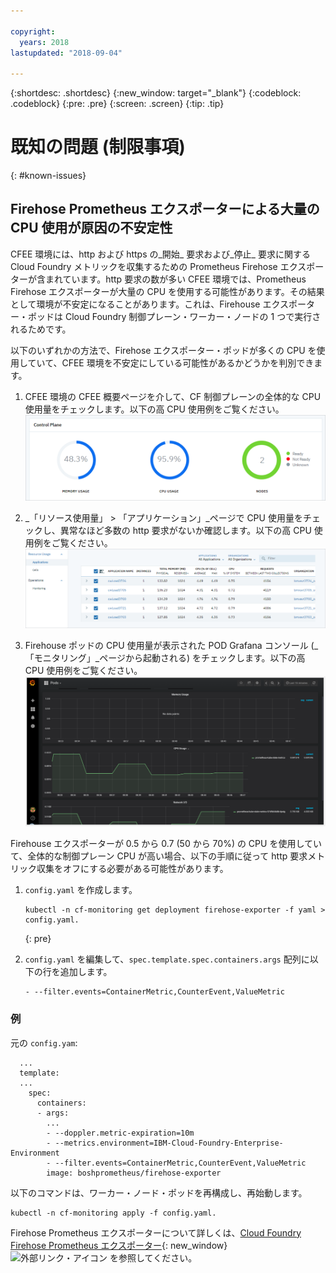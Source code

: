 ```yaml
---

copyright:
  years: 2018
lastupdated: "2018-09-04"

---
```


{:shortdesc: .shortdesc}
{:new_window: target="_blank"}
{:codeblock: .codeblock}
{:pre: .pre}
{:screen: .screen}
{:tip: .tip}

# 既知の問題 (制限事項)
{: #known-issues}

## Firehose Prometheus エクスポーターによる大量の CPU 使用が原因の不安定性

CFEE 環境には、http および https の_開始_ 要求および_停止_ 要求に関する Cloud Foundry メトリックを収集するための Prometheus Firehose エクスポーターが含まれています。http 要求の数が多い CFEE 環境では、Prometheus Firehose エクスポーターが大量の CPU を使用する可能性があります。その結果として環境が不安定になることがあります。これは、Firehouse エクスポーター・ポッドは Cloud Foundry 制御プレーン・ワーカー・ノードの 1 つで実行されるためです。

以下のいずれかの方法で、Firehose エクスポーター・ポッドが多くの CPU を使用していて、CFEE 環境を不安定にしている可能性があるかどうかを判別できます。 
1.  CFEE 環境の CFEE 概要ページを介して、CF 制御プレーンの全体的な CPU 使用量をチェックします。以下の高 CPU 使用例をご覧ください。
![「概要」ページの高 CPU](img/FirehoseExporterIssue_OverviewMetrics.png)

2. _「リソース使用量」 > 「アプリケーション」_ページで CPU 使用量をチェックし、異常なほど多数の http 要求がないか確認します。以下の高 CPU 使用例をご覧ください。
![「リソース使用量」ページの高 CPU](img/FirehoseExporterIssue_ResourceUsage.png)

3. Firehouse ポッドの CPU 使用量が表示された POD Grafana コンソール (_「モニタリング」_ページから起動される) をチェックします。以下の高 CPU 使用例をご覧ください。
![Grafana コンソールの高 CPU](img/FirehoseExporterIssue_Grafana.png)

Firehouse エクスポーターが 0.5 から 0.7 (50 から 70%) の CPU を使用していて、全体的な制御プレーン CPU が高い場合、以下の手順に従って http 要求メトリック収集をオフにする必要がある可能性があります。

1. `config.yaml` を作成します。

   ```
   kubectl -n cf-monitoring get deployment firehose-exporter -f yaml > config.yaml.
   ```
   {: pre}
  
2. `config.yaml` を編集して、`spec.template.spec.containers.args` 配列に以下の行を追加します。

   ```
   - --filter.events=ContainerMetric,CounterEvent,ValueMetric          
   ```

### 例

元の `config.yam`:

```
  ...
  template:
  ...
    spec:
      containers:
      - args:
        ...
        - --doppler.metric-expiration=10m
        - --metrics.environment=IBM-Cloud-Foundry-Enterprise-Environment
        - --filter.events=ContainerMetric,CounterEvent,ValueMetric
        image: boshprometheus/firehose-exporter
```  

以下のコマンドは、ワーカー・ノード・ポッドを再構成し、再始動します。

```
kubectl -n cf-monitoring apply -f config.yaml.

```

Firehose Prometheus エクスポーターについて詳しくは、[Cloud Foundry Firehose Prometheus エクスポーター](https://github.com/bosh-prometheus/firehose_exporter){: new_window} ![外部リンク・アイコン](../icons/launch-glyph.svg "外部リンク・アイコン") を参照してください。
